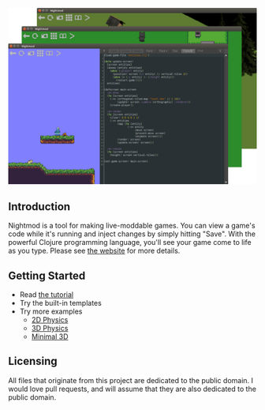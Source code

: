 ![screenshot](screenshot.png)

## Introduction

Nightmod is a tool for making live-moddable games. You can view a game's code while it's running and inject changes by simply hitting "Save". With the powerful Clojure programming language, you'll see your game come to life as you type. Please see [the website](https://sekao.net/nightmod/) for more details.

## Getting Started

* Read [the tutorial](TUTORIAL.md)
* Try the built-in templates
* Try more examples
    * [2D Physics](https://gist.github.com/oakes/ee8882f009dbde17f4e1)
    * [3D Physics](https://gist.github.com/oakes/51f672f4124e725cd4b7)
    * [Minimal 3D](https://gist.github.com/oakes/dbcf7445e5521360f62b)

## Licensing

All files that originate from this project are dedicated to the public domain. I would love pull requests, and will assume that they are also dedicated to the public domain.
